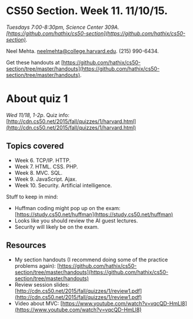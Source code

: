 # CS50 Section. Week 11. 11/10/15.
_Tuesdays 7:00-8:30pm, Science Center 309A. [https://github.com/hathix/cs50-section](https://github.com/hathix/cs50-section)._

Neel Mehta. neelmehta@college.harvard.edu. (215) 990-6434.

Get these handouts at [https://github.com/hathix/cs50-section/tree/master/handouts](https://github.com/hathix/cs50-section/tree/master/handouts).

# About quiz 1
_Wed 11/18, 1-2p_. Quiz info: [http://cdn.cs50.net/2015/fall/quizzes/1/harvard.html](http://cdn.cs50.net/2015/fall/quizzes/1/harvard.html)

## Topics covered
- Week 6. TCP/IP. HTTP.
- Week 7. HTML. CSS. PHP.
- Week 8. MVC. SQL.
- Week 9. JavaScript. Ajax.
- Week 10. Security. Artificial intelligence.

Stuff to keep in mind:
- Huffman coding might pop up on the exam: [https://study.cs50.net/huffman](https://study.cs50.net/huffman)
- Looks like you should review the AI guest lectures.
- Security will likely be on the exam.

## Resources
- My section handouts (I recommend doing some of the practice problems again): [https://github.com/hathix/cs50-section/tree/master/handouts](https://github.com/hathix/cs50-section/tree/master/handouts)
- Review session slides: [http://cdn.cs50.net/2015/fall/quizzes/1/review1.pdf](http://cdn.cs50.net/2015/fall/quizzes/1/review1.pdf)
- Video about MVC: [https://www.youtube.com/watch?v=vqcQD-HmLl8](https://www.youtube.com/watch?v=vqcQD-HmLl8)

